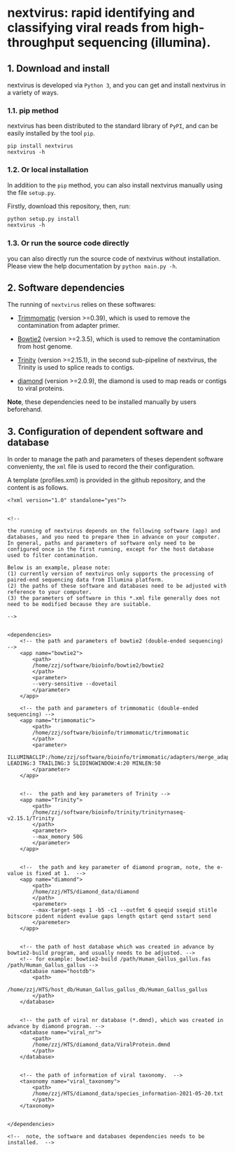 # nextvirus: rapid identifying and classifying viral reads from high-throughput sequencing (illumina).

## 1. Download and install

nextvirus is developed via ```Python 3```, and you can get and install nextvirus in a variety of ways.

### 1.1. pip method

nextvirus has been distributed to the standard library of ```PyPI```, and can be easily installed by the tool ```pip```.

```
pip install nextvirus
nextvirus -h

```

### 1.2. Or local installation

In addition to the  ```pip``` method, you can also install nextvirus manually using the file ```setup.py```. 

Firstly, download this repository, then, run:
```xml
python setup.py install
nextvirus -h
```

### 1.3. Or run the source code directly

you can also directly run the source code of nextvirus without installation. Please view the help documentation by ```python main.py -h```.


## 2. Software dependencies

The running of ```nextvirus``` relies on these softwares:

+  [Trimmomatic](http://www.usadellab.org/cms/?page=trimmomatic) (version >=0.39), which is used to remove the contamination from adapter primer.

+  [Bowtie2](http://bowtie-bio.sourceforge.net/bowtie2/index.shtml) (version >=2.3.5), which is used to remove the contamination from host genome.

+  [Trinity](https://github.com/trinityrnaseq/trinityrnaseq) (version >=2.15.1), in the second sub-pipeline of nextvirus, the Trinity is used to splice reads to contigs.

+  [diamond](https://github.com/bbuchfink/diamond) (version >=2.0.9), the diamond is used to map reads or contigs to viral proteins.

<b>Note</b>, these dependencies need to be installed manually by users beforehand. 


## 3. Configuration of dependent software and database
In order to manage the path and parameters of theses dependent software convenienty, the ```xml``` file is used to record the their configuration.

A template (profiles.xml) is provided in the github repository, and the content is as follows.

```
<?xml version="1.0" standalone="yes"?>


<!--

the running of nextvirus depends on the following software (app) and databases, and you need to prepare them in advance on your computer.
In general, paths and parameters of software only need to be configured once in the first running, except for the host database used to filter contamination.

Below is an example, please note:
(1) currently version of nextvirus only supports the processing of paired-end sequencing data from Illumina platform.
(2) the paths of these software and databases need to be adjusted with reference to your computer.
(3) the parameters of software in this *.xml file generally does not need to be modified because they are suitable.

-->
 

<dependencies>
	<!-- the path and parameters of bowtie2 (double-ended sequencing) -->
	<app name="bowtie2">
		<path>
		/home/zzj/software/bioinfo/bowtie2/bowtie2
		</path>
		<parameter>
		--very-sensitive --dovetail
		</parameter>
	</app>

	<!-- the path and parameters of trimmomatic (double-ended sequencing) -->
	<app name="trimmomatic">
		<path>
		/home/zzj/software/bioinfo/trimmomatic/trimmomatic
		</path>
		<parameter>
		ILLUMINACLIP:/home/zzj/software/bioinfo/trimmomatic/adapters/merge_adapter.fas:2:40:15:8:true LEADING:3 TRAILING:3 SLIDINGWINDOW:4:20 MINLEN:50
		</parameter>
	</app>


	<!--  the path and key parameters of Trinity -->
	<app name="Trinity">
		<path>
		/home/zzj/software/bioinfo/trinity/trinityrnaseq-v2.15.1/Trinity
		</path>
		<parameter>
		--max_memory 50G
		</parameter>
	</app>


	<!--  the path and key parameter of diamond program, note, the e-value is fixed at 1.  -->
	<app name="diamond">
		<path>
		/home/zzj/HTS/diamond_data/diamond
		</path>
		<paremeter>
		--max-target-seqs 1 -b5 -c1 --outfmt 6 qseqid sseqid stitle bitscore pident nident evalue gaps length qstart qend sstart send
		</paremeter>
	</app>


	<!-- the path of host database which was created in advance by bowtie2-build program, and usually needs to be adjusted. -->
	<!-- for example: bowtie2-build /path/Human_Gallus_gallus.fas /path/Human_Gallus_gallus -->
	<database name="hostdb">
		<path>
		/home/zzj/HTS/host_db/Human_Gallus_gallus_db/Human_Gallus_gallus
		</path>
	</database>


	<!-- the path of viral nr database (*.dmnd), which was created in advance by diamond program. -->
	<database name="viral_nr">
		<path>
		/home/zzj/HTS/diamond_data/ViralProtein.dmnd
		</path>
	</database>


	<!-- the path of information of viral taxonomy.  -->
	<taxonomy name="viral_taxonomy">
		<path>
		/home/zzj/HTS/diamond_data/species_information-2021-05-20.txt
		</path>
	</taxonomy>


</dependencies>

<!--  note, the software and databases dependencies needs to be installed.  -->

```


